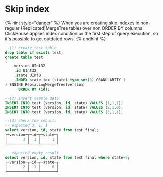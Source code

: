 # Skip index

{% hint style="danger" %}
When you are creating skip indexes in non-regular \(Replicated\)MergeTree tables over non ORDER BY columns. ClickHouse applies index condition on the first step of query execution, so it's possible to get outdated rows.
{% endhint %}

```sql
--(1) create test table
drop table if exists test;
create table test
(
    version UInt32
    ,id UInt32
    ,state UInt8
    ,INDEX state_idx (state) type set(0) GRANULARITY 1
) ENGINE ReplacingMergeTree(version)
      ORDER BY (id);

--(2) insert sample data
INSERT INTO test (version, id, state) VALUES (1,1,1);
INSERT INTO test (version, id, state) VALUES (2,1,0);
INSERT INTO test (version, id, state) VALUES (3,1,1);

--(3) check the result:
-- expected 3, 1, 1
select version, id, state from test final;
┌─version─┬─id─┬─state─┐
│       3 │  1 │     1 │
└─────────┴────┴───────┘

-- expected empty result
select version, id, state from test final where state=0;
┌─version─┬─id─┬─state─┐
│       2 │  1 │     0 │
└─────────┴────┴───────┘
```

